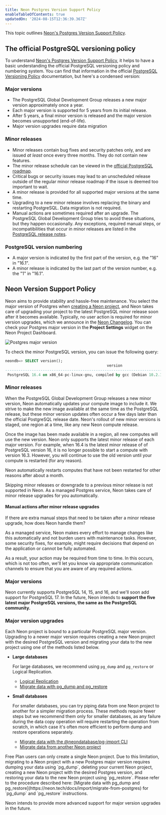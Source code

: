 ```yaml
---
title: Neon Postgres Version Support Policy
enableTableOfContents: true
updatedOn: '2024-08-15T12:36:39.367Z'
---
```


This topic outlines [Neon's Postgres Version Support Policy](#neon-version-support-policy).

## The official PostgreSQL versioning policy

To understand [Neon's Postgres Version Support Policy](#neon-version-support-policy), it helps to have a basic understanding the official PostgreSQL versioning policy and numbering system. You can find that information in the official [PostgreSQL Versioning Policy](https://www.postgresql.org/support/versioning/) documentation, but here's a condensed version:

### Major versions

- The PostgreSQL Global Development Group releases a new major version approximately once a year.
- Each major version is supported for 5 years from its initial release.
- After 5 years, a final minor version is released and the major version becomes unsupported (end-of-life).
- Major version upgrades require data migration

### Minor releases

- Minor releases contain bug fixes and security patches only, and are issued _at least_ once every three months. They do not contain new features.
- The minor release schedule can be viewed in the [official PostgreSQL roadmap](https://www.postgresql.org/developer/roadmap/).
- Critical bugs or security issues may lead to an unscheduled release outside of the regular minor release roadmap if the issue is deemed too important to wait.
- A minor release is provided for all supported major versions at the same time.
- Upgrading to a new minor release involves replacing the binary and restarting PostgreSQL. Data migration is not required.
- Manual actions are sometimes required after an upgrade. The PostgreSQL Global Development Group tries to avoid these situations, but they happen occasionally. Any exceptions, required manual steps, or incompatibilities that occur in minor releases are listed in the [PostgreSQL release notes](https://www.postgresql.org/docs/release/).

### PostgreSQL version numbering

- A major version is indicated by the first part of the version, e.g. the "16" in "16.1".
- A minor release is indicated by the last part of the version number, e.g. the "1" in "16.1".

## Neon Version Support Policy

Neon aims to provide stability and hassle-free maintenance. You select the major version of Postgres when [creating a Neon project](/docs/manage/projects#create-a-project), and Neon takes care of upgrading your project to the latest PostgreSQL minor release soon after it becomes available. Typically, no user action is required for minor version upgrades, which we announce in the [Neon Changelog](https://neon.tech/docs/changelog). You can check your Postgres major version in the **Project Settings** widget on the Neon Project Dashboard.

![Postgres major version](/docs/postgres/postgres_major_version.png 'no-border')

To check the minor PostgreSQL version, you can issue the following query:

```sql
neondb=> SELECT version();
                                              version
------------------------------------------------------------------------------------------
 PostgreSQL 16.4 on x86_64-pc-linux-gnu, compiled by gcc (Debian 10.2.1-6) 10.2.1 20210110
```

### Minor releases

When the PostgreSQL Global Development Group releases a new minor version, Neon automatically updates your compute image to include it. We strive to make the new image available at the same time as the PostgreSQL release, but these minor version updates often occur a few days later than the official PostgreSQL release date. Neon's rollout of new minor versions is staged, one region at a time, like any new Neon compute release.

Once the image has been made available in a region, all new computes will use the new version. Neon only supports the latest minor release of each major version. For example, when 16.4 is the latest minor release of of PostgreSQL version 16, it is no longer possible to start a compute with version 16.3. However, you will continue to use the old version until your compute is restarted (for any reason).

Neon automatically restarts computes that have not been restarted for other reasons after about a month.

Skipping minor releases or downgrade to a previous minor release is not supported in Neon. As a managed Postgres service, Neon takes care of minor release upgrades for you automatically.

#### Manual actions after minor release upgrades

If there are extra manual steps that need to be taken after a minor release upgrade, how does Neon handle them?

As a managed service, Neon makes every effort to manage changes like this automatically and not burden users with maintenance tasks. However, some security fixes, for example, might require decisions that depend on the application or cannot be fully automated.

As a result, your action may be required from time to time. In this occurs, which is not too often, we'll let you know via appropriate communication channels to ensure that you are aware of any required actions.

### Major versions

Neon currently supports PostgreSQL 14, 15, and 16, and we'll soon add support for PostgreSQL 17. In the future, Neon intends to **support the five latest major PostgreSQL versions, the same as the PostgreSQL community.**

### Major version upgrades

Each Neon project is bound to a particular PostgreSQL major version. Upgrading to a newer major version requires creating a new Neon project with the desired PostgreSQL version and migrating your data to the new project using one of the methods listed below.

- **Large databases**

  For large databases, we recommend using `pg_dump` and `pg_restore` or Logical Replication.

  - [Logical Replication](https://neon.tech/docs/guides/logical-replication-neon-to-neon)
  - [Migrate data with pg_dump and pg_restore](https://neon.tech/docs/import/migrate-from-postgres)

- **Small databases**

  For smaller databases, you can try piping data from one Neon project to another for a simpler migration process. These methods require fewer steps but we recommend them only for smaller databases, as any failure during the data copy operation will require restarting the operation from scratch, in which case it's often more efficient to perform dump and restore operations separately.

  - [Migrate data with the @neondatabase/pg-import CLI](https://neon.tech/docs/import/migrate-from-postgres-pg-import)
  - [Migrate data from another Neon project](https://neon.tech/docs/import/migrate-from-postgres-pg-import)

<Admonition type="note" title="How to upgrade to a new Postgres version as a Free Plan user">
Free Plan users can only create a single Neon project. Due to this limitation, migrating to a Neon project with a new Postgres major version requires dumping your data using `pg_dump`, deleting your current Neon project, creating a new Neon project with the desired Postgres version, and restoring your data to the new Neon project using `pg_restore`. Please refer to the procedure described here: [Migrate data with pg_dump and pg_restore](https://neon.tech/docs/import/migrate-from-postgres) for `pg_dump` and `pg_restore` instructions.
</Admonition>

Neon intends to provide more advanced support for major version upgrades in the future.
